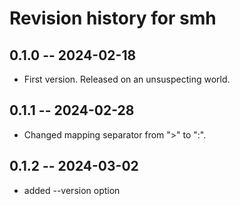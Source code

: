 # Revision history for smh

## 0.1.0 -- 2024-02-18

* First version. Released on an unsuspecting world.

## 0.1.1 -- 2024-02-28

* Changed mapping separator from ">" to ":".

## 0.1.2 -- 2024-03-02

* added --version option
